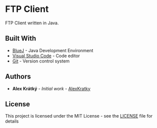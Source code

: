 # FTP Client
FTP Client written in Java. 

## Built With

* [BlueJ](https://www.bluej.org/) - Java Development Environment
* [Visual Studio Code](https://code.visualstudio.com/) - Code editor
* [Git](https://git-scm.com/) - Version control system 

## Authors

* **Alex Krátký** - *Initial work* - [AlexKratky](https://github.com/AlexKratky)

## License

This project is licensed under the MIT License - see the [LICENSE](LICENSE) file for details
